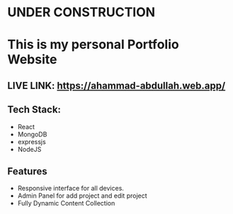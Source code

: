 # UNDER CONSTRUCTION

# This is my personal Portfolio Website

## LIVE LINK: https://ahammad-abdullah.web.app/

## Tech Stack:

- React
- MongoDB
- expressjs
- NodeJS

## Features

- Responsive interface for all devices.
- Admin Panel for add project and edit project
- Fully Dynamic Content Collection

